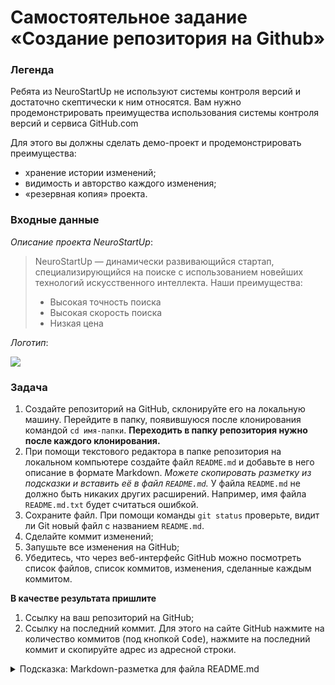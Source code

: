 # Самостоятельное задание «Создание репозитория на Github»

### Легенда

Ребята из NeuroStartUp не используют системы контроля версий и достаточно скептически к ним относятся. Вам нужно продемонстрировать преимущества использования системы контроля версий и сервиса GitHub.com

Для этого вы должны сделать демо-проект и продемонстрировать преимущества:
* хранение истории изменений;
* видимость и авторство каждого изменения;
* «резервная копия» проекта.



### Входные данные

_Описание проекта NeuroStartUp_:
> NeuroStartUp — динамически развивающийся стартап, специализирующийся на поиске с использованием новейших технологий искусственного интеллекта.
> Наши преимущества:
> * Высокая точность поиска
> * Высокая скорость поиска
> * Низкая цена

_Логотип_:

![](https://user-images.githubusercontent.com/67290277/218504293-b24dbbb6-16a5-4b93-9099-cec64278e54e.png)



### Задача

1. Создайте репозиторий на GitHub, склонируйте его на локальную машину. Перейдите в папку, появившуюся после клонирования командой `cd имя-папки`. 
**Переходить в папку репозитория нужно после каждого клонирования.**
1. При помощи текстового редактора в папке репозитория на локальном компьютере создайте файл `README.md` и добавьте в него описание в формате Markdown. 
_Можете скопировать разметку из подсказки и вставить её в файл `README.md`._
У файла `README.md` не должно быть никаких других расширений. Например, имя файла `README.md.txt` будет считаться ошибкой.
1. Сохраните файл. При помощи команды `git status` проверьте, видит ли Git новый файл с названием `README.md`.
1. Сделайте коммит изменений; 
1. Запушьте все изменения на GitHub;
1. Убедитесь, что через веб-интерфейс GitHub можно посмотреть список файлов, список коммитов, изменения, сделанные каждым коммитом.

**В качестве результата пришлите** 
1. Ссылку на ваш репозиторий на GitHub;
1. Ссылку на последний коммит. Для этого на сайте GitHub нажмите на количество коммитов (под кнопкой <kbd>Code</kbd>), нажмите на последний коммит и скопируйте адрес из адресной строки.

<details>
    <summary>Подсказка: Markdown-разметка для файла README.md</summary>

```markdown
# NeuroStartUp

![](https://netology-code.github.io/git-homeworks/introduction/assets/logo.png)

*NeuroStartUp* — динамически развивающийся стартап, специализирующийся на поиске с использованием 
 новейших технологий искусственного интеллекта.

Наши преимущества:
* Высокая точность поиска
* Высокая скорость поиска
* Низкая цена
```
</details>
